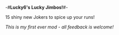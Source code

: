 -#**Lucky6's Lucky Jimbos!**#-

15 shiny new Jokers to spice up your runs!

*This is my first ever mod - all feedback is welcome!*
